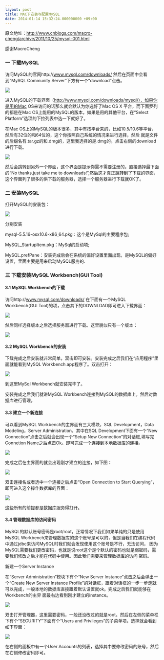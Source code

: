 ```yaml
---
layout: post
title: MAC下安装与配置MySQL
date: 2014-01-14 15:32:24.000000000 +09:00
---
```


原文地址：http://www.cnblogs.com/macro-cheng/archive/2011/10/25/mysql-001.html

感谢MacroCheng

### 一 下载MySQL

访问MySQL的官网http://www.mysql.com/downloads/ 然后在页面中会看到“MySQL Community Server”下方有一个“download”点击。

![](/assets/images/2014/20140114/1.png)

进入MySQL的下载界面（http://www.mysql.com/downloads/mysql/），如果你是用的Mac OS来访问的话那么就会默认为你选好了Mac OS X 平台，而下面罗列的都是在Mac OS上能用的MySQL的版本，如果是用的其他平台，在“Select Platform”选项的下拉列表中选一下就好了。

在Mac OS上的MySQL的版本很多，其中有按平台来的，比如10.5/10.6等平台，然后有32位的和64位的，这个你按照自己系统的情况来进行选择，然后 就是文件的后缀名有.tar.gz的和.dmg的，这里我选择的是.dmg的。点击右侧的download进行下载。

![](/assets/images/2014/20140114/2.png)

然后会跳转到另外一个界面，这个界面是提示你需不需要注册的，直接选择最下面的“No thanks,just take me to downloads!”,然后这才真正跳转到了下载的界面，这个界面列了很多的供下载的服务器，选择一个服务器进行下载就OK了。



### 二 安装MySQL

打开MySQL的安装包：

![](/assets/images/2014/20140114/3.png)

分别安装

mysql-5.5.16-osx10.6-x86_64.pkg：这个是MySql的主要程序包;

MySQL_StartupItem.pkg：MySql的启动项;

MySQL.prefPane：安装完成后会在系统的偏好设置里面出现，是MySQL的偏好设置，里面主要是用来启动MySQL服务的.



### 三 下载安装MySQL Workbench(GUI Tool)

#### 3.1 MySQL Workbench的下载

访问http://www.mysql.com/downloads/ 在下面有一个MySQL Workbench(GUI Tool)的项，点击其下的DOWNLOAD即可进入下载界面：

![](/assets/images/2014/20140114/4.png)

然后同样选择版本之后选择服务器进行下载。这里貌似只有一个版本：

![](/assets/images/2014/20140114/5.png)

#### 3.2 MySQL Workbench的安装

下载完成之后安装就非常简单，双击即可安装。安装完成之后我们在“应用程序”里面就能看到MySQL Workbench.app程序了。双击打开：

![](/assets/images/2014/20140114/6.png)

到这里MySql Workbench就安装完毕了。

安装完成之后我们就讲MySQL Workbench连接到MySQL的数据库上，然后对数据库进行管理。

#### 3.3 建立一个新连接

可以看到MySQL Workbench的主界面有三大模块，SQL Development，Data Modeling，Server Administration。其中在SQL Development下面有一个“New Connection”点击之后就会出现一个“Setup New Connection”的对话框,填写完Connetion Name之后点击Ok。即可完成一个连接到本地数据库的连接。

![](/assets/images/2014/20140114/7.png)

完成之后在主界面的就会出现刚才建立的连接，如下图：

![](/assets/images/2014/20140114/8.png)

双击连接名或者选中一个连接之后点击“Open Connection to Start Querying”，即可进入这个操作数据库的界面：

![](/assets/images/2014/20140114/9.png)

这些所有的前提都是数据库服务得打开。

#### 3.4 管理数据库的访问密码

MySQL的默认账号密码是root/root，正常情况下我们如果单纯的只是使用MySQL Workbench来管理数据库的这个账号是可以的，但是当我们在编程代码中通过jdbc来访问MySQL时我们就会发现使用这个账号是不行，无法访问， 因为MySQL需要我们更改密码，也就是说root这个是个默认的密码也就是弱密码，需要我们修改之后才能在代码中使用。因此我们需要来管理数据库的访问 密码。

新建一个Server Instance

在“Server Administration”模块下有个“New Server Instance”点击之后会弹出一个“Create New Server Instance Profile”的对话框，跟着对话框的一步一步走就可以完成，一般本地的数据库直接跟着默认设置就ok。完成之后我们就能够在Workbench的主界 面最右边看到刚才建立的instance。

![](/assets/images/2014/20140114/10.png)

双击打开管理器，这里需要密码，一般还没改过的就是root。然后在左侧的菜单栏下有个“SECURITY”下面有个“Users and Privileges”的子菜单项，选择就会看到如下界面：

![](/assets/images/2014/20140114/11.png)

在右侧的面板中有一个User Accounts的列表，选择其中要修改密码的账号，然后在右侧修改密码即可。
